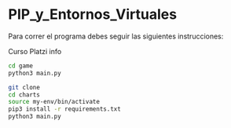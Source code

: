 # PIP_y_Entornos_Virtuales

Para correr el programa debes seguir las siguientes instrucciones:



Curso Platzi info
```sh
cd game
python3 main.py 
```

```sh
git clone 
cd charts
source my-env/bin/activate
pip3 install -r requirements.txt
python3 main.py
```